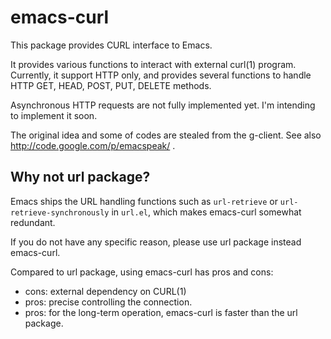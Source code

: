 emacs-curl
==========

This package provides CURL interface to Emacs.

It provides various functions to interact with external curl(1) program.  Currently, it support HTTP only, and provides several functions to handle HTTP GET, HEAD, POST, PUT, DELETE methods.

Asynchronous HTTP requests are not fully implemented yet.  I'm intending to implement it soon.

The original idea and some of codes are stealed from the g-client.  See also http://code.google.com/p/emacspeak/ .


Why not url package?
--------------------

Emacs ships the URL handling functions such as `url-retrieve` or `url-retrieve-synchronously` in `url.el`, which makes emacs-curl somewhat redundant.

If you do not have any specific reason, please use url package instead emacs-curl.

Compared to url package, using emacs-curl has pros and cons:

* cons: external dependency on CURL(1)
* pros: precise controlling the connection.
* pros: for the long-term operation, emacs-curl is faster than the url package.


